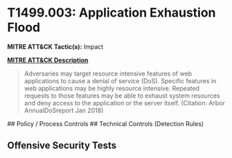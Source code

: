 # T1499.003: Application Exhaustion Flood
**MITRE ATT&CK Tactic(s):** Impact

**[MITRE ATT&CK Description](https://attack.mitre.org/techniques/T1499/003)**
<blockquote>Adversaries may target resource intensive features of web applications to cause a denial of service (DoS). Specific features in web applications may be highly resource intensive. Repeated requests to those features may be able to exhaust system resources and deny access to the application or the server itself. (Citation: Arbor AnnualDoSreport Jan 2018)</blockquote>
## Policy / Process Controls
## Technical Controls (Detection Rules)

## Offensive Security Tests
